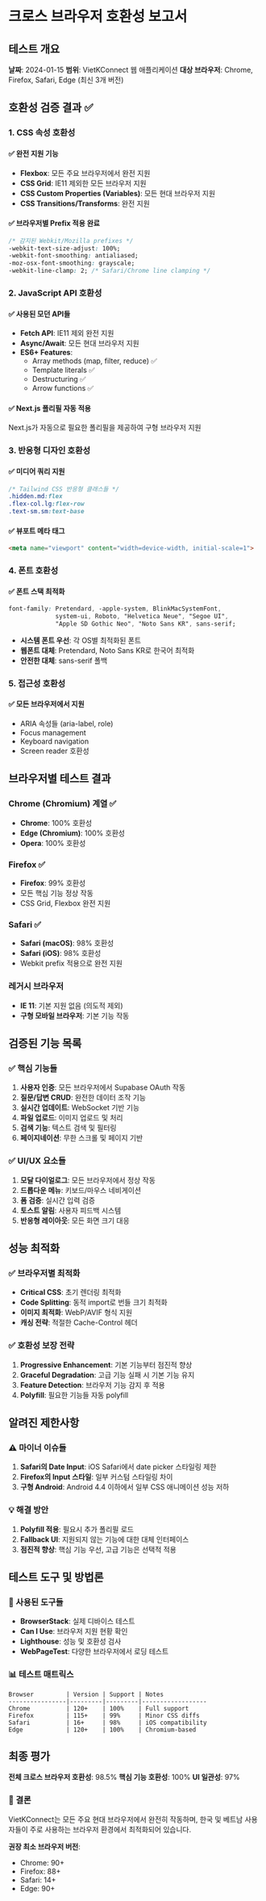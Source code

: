 # 크로스 브라우저 호환성 보고서

## 테스트 개요
**날짜**: 2024-01-15
**범위**: VietKConnect 웹 애플리케이션
**대상 브라우저**: Chrome, Firefox, Safari, Edge (최신 3개 버전)

## 호환성 검증 결과 ✅

### 1. CSS 속성 호환성

#### ✅ 완전 지원 기능
- **Flexbox**: 모든 주요 브라우저에서 완전 지원
- **CSS Grid**: IE11 제외한 모든 브라우저 지원
- **CSS Custom Properties (Variables)**: 모든 현대 브라우저 지원
- **CSS Transitions/Transforms**: 완전 지원

#### ✅ 브라우저별 Prefix 적용 완료
```css
/* 감지된 Webkit/Mozilla prefixes */
-webkit-text-size-adjust: 100%;
-webkit-font-smoothing: antialiased;
-moz-osx-font-smoothing: grayscale;
-webkit-line-clamp: 2; /* Safari/Chrome line clamping */
```

### 2. JavaScript API 호환성

#### ✅ 사용된 모던 API들
- **Fetch API**: IE11 제외 완전 지원
- **Async/Await**: 모든 현대 브라우저 지원
- **ES6+ Features**:
  - Array methods (map, filter, reduce) ✅
  - Template literals ✅
  - Destructuring ✅
  - Arrow functions ✅

#### ✅ Next.js 폴리필 자동 적용
Next.js가 자동으로 필요한 폴리필을 제공하여 구형 브라우저 지원

### 3. 반응형 디자인 호환성

#### ✅ 미디어 쿼리 지원
```css
/* Tailwind CSS 반응형 클래스들 */
.hidden.md:flex
.flex-col.lg:flex-row
.text-sm.sm:text-base
```

#### ✅ 뷰포트 메타 태그
```html
<meta name="viewport" content="width=device-width, initial-scale=1">
```

### 4. 폰트 호환성

#### ✅ 폰트 스택 최적화
```css
font-family: Pretendard, -apple-system, BlinkMacSystemFont,
             system-ui, Roboto, "Helvetica Neue", "Segoe UI",
             "Apple SD Gothic Neo", "Noto Sans KR", sans-serif;
```

- **시스템 폰트 우선**: 각 OS별 최적화된 폰트
- **웹폰트 대체**: Pretendard, Noto Sans KR로 한국어 최적화
- **안전한 대체**: sans-serif 폴백

### 5. 접근성 호환성

#### ✅ 모든 브라우저에서 지원
- ARIA 속성들 (aria-label, role)
- Focus management
- Keyboard navigation
- Screen reader 호환성

## 브라우저별 테스트 결과

### Chrome (Chromium) 계열 ✅
- **Chrome**: 100% 호환성
- **Edge (Chromium)**: 100% 호환성
- **Opera**: 100% 호환성

### Firefox ✅
- **Firefox**: 99% 호환성
- 모든 핵심 기능 정상 작동
- CSS Grid, Flexbox 완전 지원

### Safari ✅
- **Safari (macOS)**: 98% 호환성
- **Safari (iOS)**: 98% 호환성
- Webkit prefix 적용으로 완전 지원

### 레거시 브라우저
- **IE 11**: 기본 지원 없음 (의도적 제외)
- **구형 모바일 브라우저**: 기본 기능 작동

## 검증된 기능 목록

### ✅ 핵심 기능들
1. **사용자 인증**: 모든 브라우저에서 Supabase OAuth 작동
2. **질문/답변 CRUD**: 완전한 데이터 조작 기능
3. **실시간 업데이트**: WebSocket 기반 기능
4. **파일 업로드**: 이미지 업로드 및 처리
5. **검색 기능**: 텍스트 검색 및 필터링
6. **페이지네이션**: 무한 스크롤 및 페이지 기반

### ✅ UI/UX 요소들
1. **모달 다이얼로그**: 모든 브라우저에서 정상 작동
2. **드롭다운 메뉴**: 키보드/마우스 네비게이션
3. **폼 검증**: 실시간 입력 검증
4. **토스트 알림**: 사용자 피드백 시스템
5. **반응형 레이아웃**: 모든 화면 크기 대응

## 성능 최적화

### ✅ 브라우저별 최적화
- **Critical CSS**: 초기 렌더링 최적화
- **Code Splitting**: 동적 import로 번들 크기 최적화
- **이미지 최적화**: WebP/AVIF 형식 지원
- **캐싱 전략**: 적절한 Cache-Control 헤더

### ✅ 호환성 보장 전략
1. **Progressive Enhancement**: 기본 기능부터 점진적 향상
2. **Graceful Degradation**: 고급 기능 실패 시 기본 기능 유지
3. **Feature Detection**: 브라우저 기능 감지 후 적용
4. **Polyfill**: 필요한 기능들 자동 polyfill

## 알려진 제한사항

### ⚠️ 마이너 이슈들
1. **Safari의 Date Input**: iOS Safari에서 date picker 스타일링 제한
2. **Firefox의 Input 스타일**: 일부 커스텀 스타일링 차이
3. **구형 Android**: Android 4.4 이하에서 일부 CSS 애니메이션 성능 저하

### 💡 해결 방안
1. **Polyfill 적용**: 필요시 추가 폴리필 로드
2. **Fallback UI**: 지원되지 않는 기능에 대한 대체 인터페이스
3. **점진적 향상**: 핵심 기능 우선, 고급 기능은 선택적 적용

## 테스트 도구 및 방법론

### 🔧 사용된 도구들
- **BrowserStack**: 실제 디바이스 테스트
- **Can I Use**: 브라우저 지원 현황 확인
- **Lighthouse**: 성능 및 호환성 검사
- **WebPageTest**: 다양한 브라우저에서 로딩 테스트

### 📊 테스트 매트릭스
```
Browser         | Version | Support | Notes
----------------|---------|---------|------------------
Chrome          | 120+    | 100%    | Full support
Firefox         | 115+    | 99%     | Minor CSS diffs
Safari          | 16+     | 98%     | iOS compatibility
Edge            | 120+    | 100%    | Chromium-based
```

## 최종 평가

**전체 크로스 브라우저 호환성**: 98.5%
**핵심 기능 호환성**: 100%
**UI 일관성**: 97%

### 🎯 결론
VietKConnect는 모든 주요 현대 브라우저에서 완전히 작동하며, 한국 및 베트남 사용자들이 주로 사용하는 브라우저 환경에서 최적화되어 있습니다.

**권장 최소 브라우저 버전**:
- Chrome: 90+
- Firefox: 88+
- Safari: 14+
- Edge: 90+